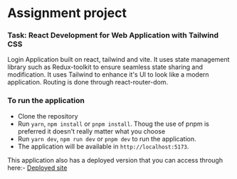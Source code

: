 # Assignment project 
### Task: React Development for Web Application with Tailwind CSS
Login Application built on react, tailwind and vite. It uses state management library such as Redux-toolkit to ensure seamless state sharing and modification. It uses Tailwind to enhance it's UI to look like a modern application. Routing is done through react-router-dom. 

### To run the application 
- Clone the repository
- Run `yarn`, `npm install` or `pnpm install`. Thoug the use of pnpm is preferred it doesn't really matter what you choose
- Run `yarn dev`, `npm run dev` or `pnpm dev` to run the application. 
- The application will be available in `http://localhost:5173`.

This application also has a deployed version that you can access through here:- [Deployed site](https://assignment-livid-five.vercel.app)
